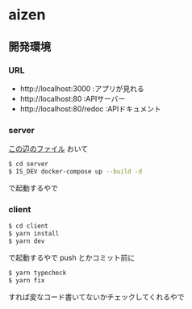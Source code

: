 # aizen

## 開発環境

### URL

- http://localhost:3000 :アプリが見れる
- http://localhost:80 :APIサーバー
- http://localhost:80/redoc :APIドキュメント

### server

[この辺のファイル](https://skys-project.slack.com/archives/C0370SEMY2D/p1648908030470519) おいて

```bash
$ cd server
$ IS_DEV docker-compose up --build -d
```

で起動するやで

### client

```bash
$ cd client
$ yarn install
$ yarn dev
```

で起動するやで
push とかコミット前に

```bash
$ yarn typecheck
$ yarn fix
```

すれば変なコード書いてないかチェックしてくれるやで
